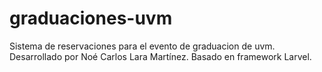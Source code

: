 # graduaciones-uvm
Sistema de reservaciones para el evento de graduacion de uvm.
Desarrollado por Noé Carlos Lara Martínez. Basado en framework Larvel.
